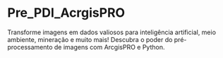 # Pre_PDI_AcrgisPRO
Transforme imagens em dados valiosos para inteligência artificial, meio ambiente, mineração e muito mais! Descubra o poder do pré-processamento de imagens com ArcgisPRO e Python.
